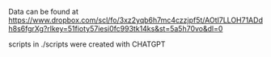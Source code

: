 Data can be found at https://www.dropbox.com/scl/fo/3xz2yqb6h7mc4czzjpf5t/AOtI7LLOH71ADdh8s6fgrXg?rlkey=51fioty57iesi0fc993tk14ks&st=5a5h70vo&dl=0

scripts in ./scripts were created with CHATGPT
